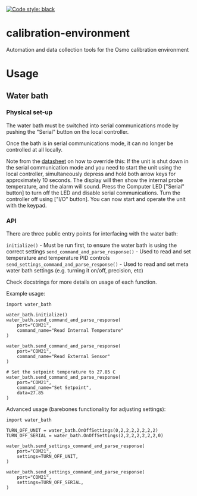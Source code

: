 [![Code style: black](https://img.shields.io/badge/code%20style-black-000000.svg)](https://github.com/python/black)

# calibration-environment

Automation and data collection tools for the Osmo calibration environment

# Usage

## Water bath

### Physical set-up
The water bath must be switched into serial communications mode by pushing the "Serial" button on the local controller.

Once the bath is in serial communications mode, it can no longer be controlled at all locally.

Note from the [datasheet](https://drive.google.com/open?id=1Tg-e1C8Ht8BE7AYzKVSqjw9bhWWxqKlz) on how to override this: 
If the unit is shut down in the serial communication mode and you need to start the unit using the local controller, simultaneously depress and hold both arrow keys for approximately 10 seconds. The display will then show the internal probe temperature, and the alarm will sound. Press the Computer LED ["Serial" button] to turn off the LED and disable serial communications. Turn the controller off using ["I/O" button]. You can now start and operate the unit with the keypad.

### API
There are three public entry points for interfacing with the water bath:

`initialize()` - Must be run first, to ensure the water bath is using the correct settings
`send_command_and_parse_response()` - Used to read and set temperature and temperature PID controls
`send_settings_command_and_parse_response()` - Used to read and set meta water bath settings (e.g. turning it on/off, precision, etc)

Check docstrings for more details on usage of each function.

Example usage:
```
import water_bath

water_bath.initialize()
water_bath.send_command_and_parse_response(
    port="COM21",
    command_name="Read Internal Temperature"
)

water_bath.send_command_and_parse_response(
    port="COM21",
    command_name="Read External Sensor"
)

# Set the setpoint temperature to 27.85 C
water_bath.send_command_and_parse_response(
    port="COM21",
    command_name="Set Setpoint",
    data=27.85
)
```

Advanced usage (barebones functionality for adjusting settings):
```
import water_bath

TURN_OFF_UNIT = water_bath.OnOffSettings(0,2,2,2,2,2,2,2)
TURN_OFF_SERIAL = water_bath.OnOffSettings(2,2,2,2,2,2,2,0)

water_bath.send_settings_command_and_parse_response(
    port="COM21",
    settings=TURN_OFF_UNIT,
)

water_bath.send_settings_command_and_parse_response(
    port="COM21",
    settings=TURN_OFF_SERIAL,
)
```


